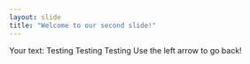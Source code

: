 ```yaml
---
layout: slide
title: "Welcome to our second slide!"
---
```

Your text: Testing Testing Testing
Use the left arrow to go back!